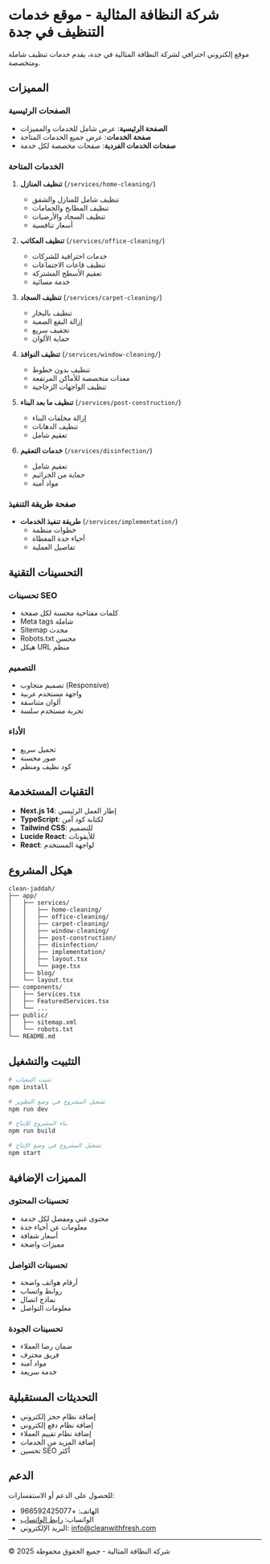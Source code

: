 # شركة النظافة المثالية - موقع خدمات التنظيف في جدة

موقع إلكتروني احترافي لشركة النظافة المثالية في جدة، يقدم خدمات تنظيف شاملة ومتخصصة.

## المميزات

### الصفحات الرئيسية
- **الصفحة الرئيسية**: عرض شامل للخدمات والمميزات
- **صفحة الخدمات**: عرض جميع الخدمات المتاحة
- **صفحات الخدمات الفردية**: صفحات مخصصة لكل خدمة

### الخدمات المتاحة
1. **تنظيف المنازل** (`/services/home-cleaning/`)
   - تنظيف شامل للمنازل والشقق
   - تنظيف المطابخ والحمامات
   - تنظيف السجاد والأرضيات
   - أسعار تنافسية

2. **تنظيف المكاتب** (`/services/office-cleaning/`)
   - خدمات احترافية للشركات
   - تنظيف قاعات الاجتماعات
   - تعقيم الأسطح المشتركة
   - خدمة مسائية

3. **تنظيف السجاد** (`/services/carpet-cleaning/`)
   - تنظيف بالبخار
   - إزالة البقع الصعبة
   - تجفيف سريع
   - حماية الألوان

4. **تنظيف النوافذ** (`/services/window-cleaning/`)
   - تنظيف بدون خطوط
   - معدات متخصصة للأماكن المرتفعة
   - تنظيف الواجهات الزجاجية

5. **تنظيف ما بعد البناء** (`/services/post-construction/`)
   - إزالة مخلفات البناء
   - تنظيف الدهانات
   - تعقيم شامل

6. **خدمات التعقيم** (`/services/disinfection/`)
   - تعقيم شامل
   - حماية من الجراثيم
   - مواد آمنة

### صفحة طريقة التنفيذ
- **طريقة تنفيذ الخدمات** (`/services/implementation/`)
  - خطوات منظمة
  - أحياء جدة المغطاة
  - تفاصيل العملية

## التحسينات التقنية

### تحسينات SEO
- كلمات مفتاحية محسنة لكل صفحة
- Meta tags شاملة
- Sitemap محدث
- Robots.txt محسن
- هيكل URL منظم

### التصميم
- تصميم متجاوب (Responsive)
- واجهة مستخدم عربية
- ألوان متناسقة
- تجربة مستخدم سلسة

### الأداء
- تحميل سريع
- صور محسنة
- كود نظيف ومنظم

## التقنيات المستخدمة

- **Next.js 14**: إطار العمل الرئيسي
- **TypeScript**: لكتابة كود آمن
- **Tailwind CSS**: للتصميم
- **Lucide React**: للأيقونات
- **React**: لواجهة المستخدم

## هيكل المشروع

```
clean-jaddah/
├── app/
│   ├── services/
│   │   ├── home-cleaning/
│   │   ├── office-cleaning/
│   │   ├── carpet-cleaning/
│   │   ├── window-cleaning/
│   │   ├── post-construction/
│   │   ├── disinfection/
│   │   ├── implementation/
│   │   ├── layout.tsx
│   │   └── page.tsx
│   ├── blog/
│   └── layout.tsx
├── components/
│   ├── Services.tsx
│   ├── FeaturedServices.tsx
│   └── ...
├── public/
│   ├── sitemap.xml
│   └── robots.txt
└── README.md
```

## التثبيت والتشغيل

```bash
# تثبيت التبعيات
npm install

# تشغيل المشروع في وضع التطوير
npm run dev

# بناء المشروع للإنتاج
npm run build

# تشغيل المشروع في وضع الإنتاج
npm start
```

## المميزات الإضافية

### تحسينات المحتوى
- محتوى غني ومفصل لكل خدمة
- معلومات عن أحياء جدة
- أسعار شفافة
- مميزات واضحة

### تحسينات التواصل
- أرقام هواتف واضحة
- روابط واتساب
- نماذج اتصال
- معلومات التواصل

### تحسينات الجودة
- ضمان رضا العملاء
- فريق محترف
- مواد آمنة
- خدمة سريعة

## التحديثات المستقبلية

- إضافة نظام حجز إلكتروني
- إضافة نظام دفع إلكتروني
- إضافة نظام تقييم العملاء
- إضافة المزيد من الخدمات
- تحسين SEO أكثر

## الدعم

للحصول على الدعم أو الاستفسارات:
- الهاتف: +966592425077
- الواتساب: [رابط الواتساب](https://wa.me/966592425077)
- البريد الإلكتروني: info@cleanwithfresh.com

---

© 2025 شركة النظافة المثالية - جميع الحقوق محفوظة
